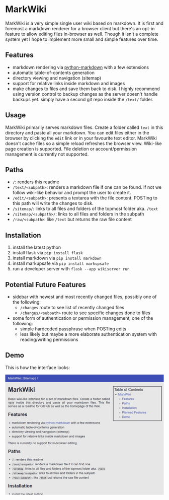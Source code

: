 # MarkWiki
MarkWiki is a very simple single user wiki based on markdown. It is first and foremost a markdown renderer for a browser client but there's an opt-in feature to allow editing files in-browser as well. Though it isn't a complete system yet I hope to implement more small and simple features over time. 

## Features
- markdown rendering via [python-markdown](https://python-markdown.github.io/) with a few extensions
- automatic table-of-contents generation
- directory viewing and navigation (sitemap)
- support for relative links inside markdown and images
- make changes to files and save them back to disk. I highly recommend using version control to backup changes as the server doesn't handle backups yet. simply have a second git repo inside the `/text/` folder.

## Usage
MarkWiki primarily serves markdown files. Create a folder called `text` in this directory and paste all your markdown. You can edit files either in the browser by clicking the `edit` link or in your favourite text editor. MarkWiki doesn't cache files so a simple reload refreshes the browser view. Wiki-like page creation is supported. File deletion or account/permission management is currently not supported.

## Paths
- `/`: renders this readme
- `/text/<subpath>`: renders a markdown file if one can be found. if not we follow wiki-like behavior and prompt the user to create it.
- `/edit/<subpath>`: presents a textarea with the file content. POSTing to this path will write the changes to disk.
- `/sitemap/`: links to all files and folders of the topmost folder aka. `/text`
- `/sitemap/<subpath>/`: links to all files and folders in the subpath
- `/raw/<subpath>`: like `/text` but returns the raw file content

## Installation
1. install the latest python
2. install flask via `pip install flask`
3. install markdown via `pip install markdown`
4. install markupsafe via `pip install markupsafe`
5. run a developer server with `flask --app wikiserver run`

## Potential Future Features
- sidebar with newest and most recently changed files, possibly one of the following:
  - `/changes` route to see list of recently changed files
  - `/changes/<subpath>` route to see specific changes done to files
- some form of authentication or permission management, one of the following:
  - simple hardcoded passphrase when POSTing edits
  - less likely but maybe a more elaborate authentication system with reading/writing permissions

## Demo
This is how the interface looks:

![img](static/demo.png)
